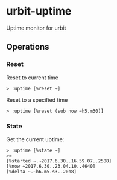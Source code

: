 # urbit-uptime
Uptime monitor for urbit

## Operations
### Reset
Reset to current time

```
> :uptime [%reset ~]
```

Reset to a specified time

```
> :uptime [%reset (sub now ~h5.m30)]
```

### State
Get the current uptime:
```
> :uptime [%state ~]
>=
[%started ~.~2017.6.30..16.59.07..2588]
[%now ~2017.6.30..23.04.10..4640]
[%delta ~.~h6.m5.s3..20b8]
```
